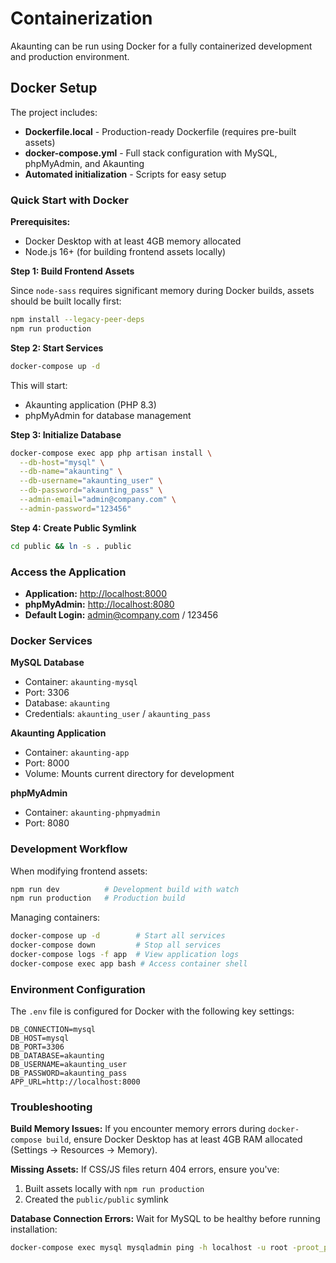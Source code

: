 # Containerization

Akaunting can be run using Docker for a fully containerized development and production environment.

## Docker Setup

The project includes:

* **Dockerfile.local** - Production-ready Dockerfile (requires pre-built assets)
* **docker-compose.yml** - Full stack configuration with MySQL, phpMyAdmin, and Akaunting
* **Automated initialization** - Scripts for easy setup

### Quick Start with Docker

**Prerequisites:**

* Docker Desktop with at least 4GB memory allocated
* Node.js 16+ (for building frontend assets locally)

**Step 1: Build Frontend Assets**

Since `node-sass` requires significant memory during Docker builds, assets should be built locally first:

```bash
npm install --legacy-peer-deps
npm run production
```

**Step 2: Start Services**

```bash
docker-compose up -d
```

This will start:

<!-- * MySQL 8.0 database -->
* Akaunting application (PHP 8.3)
* phpMyAdmin for database management

**Step 3: Initialize Database**

```bash
docker-compose exec app php artisan install \
  --db-host="mysql" \
  --db-name="akaunting" \
  --db-username="akaunting_user" \
  --db-password="akaunting_pass" \
  --admin-email="admin@company.com" \
  --admin-password="123456"
```

**Step 4: Create Public Symlink**

```bash
cd public && ln -s . public
```

### Access the Application

* **Application:** <http://localhost:8000>
* **phpMyAdmin:** <http://localhost:8080>
* **Default Login:** <admin@company.com> / 123456

### Docker Services

**MySQL Database**
* Container: `akaunting-mysql`
* Port: 3306
* Database: `akaunting`
* Credentials: `akaunting_user` / `akaunting_pass`

**Akaunting Application**
* Container: `akaunting-app`
* Port: 8000
* Volume: Mounts current directory for development

**phpMyAdmin**
* Container: `akaunting-phpmyadmin`
* Port: 8080

### Development Workflow

When modifying frontend assets:

```bash
npm run dev          # Development build with watch
npm run production   # Production build
```

Managing containers:

```bash
docker-compose up -d        # Start all services
docker-compose down         # Stop all services
docker-compose logs -f app  # View application logs
docker-compose exec app bash # Access container shell
```

### Environment Configuration

The `.env` file is configured for Docker with the following key settings:

```
DB_CONNECTION=mysql
DB_HOST=mysql
DB_PORT=3306
DB_DATABASE=akaunting
DB_USERNAME=akaunting_user
DB_PASSWORD=akaunting_pass
APP_URL=http://localhost:8000
```

### Troubleshooting

**Build Memory Issues:**
If you encounter memory errors during `docker-compose build`, ensure Docker Desktop has at least 4GB RAM allocated (Settings → Resources → Memory).

**Missing Assets:**
If CSS/JS files return 404 errors, ensure you've:

1. Built assets locally with `npm run production`
2. Created the `public/public` symlink

**Database Connection Errors:**
Wait for MySQL to be healthy before running installation:

```bash
docker-compose exec mysql mysqladmin ping -h localhost -u root -proot_password
```

